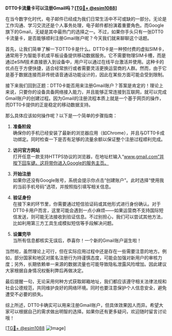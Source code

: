 **DTT0卡流量卡可以注册Gmail吗？[[TG💪+ @esim1088](https://t.me/s/esim1088)]**

在当今数字化时代，电子邮件已经成为我们日常生活中不可或缺的一部分。无论是工作沟通、学习交流还是个人事务处理，电子邮件都扮演着重要角色。而Google旗下的Gmail，无疑是其中最热门的选择之一。不过，如果你手头只有一张DTT0卡流量卡，是否能够顺利注册Gmail账户呢？今天我们就来聊聊这个话题。

首先，让我们简单了解一下DTT0卡是什么。DTT0卡是一种预付费的虚拟SIM卡，通常用于为智能手机或平板设备提供移动数据服务。它不需要物理SIM卡槽，而是通过eSIM技术直接嵌入到设备中，用户可以通过在线平台激活并使用。这种卡的优点在于方便快捷，适合经常旅行或者需要灵活更换运营商的人群。然而，由于它是基于数据连接而非传统语音通话功能设计的，因此在某些方面可能会受到限制。

接下来我们回到正题：DTT0卡能否用来注册Gmail账户？答案是肯定的！理论上来说，只要你的设备具备网络接入能力，并且能够正常连接到互联网，就可以完成Gmail账户的创建过程。因为Gmail的注册流程本质上就是一个基于网页的操作，而DTT0卡提供的正是稳定的移动数据支持。

那么具体应该如何操作呢？以下是一个简单的步骤指南：

1. **准备阶段**  
   确保你的手机已经安装了最新的浏览器应用（如Chrome），并且与DTT0卡成功绑定。同时检查一下是否有足够的流量余额以保证整个注册过程顺利完成。

2. **访问官方网站**  
   打开任意一款支持HTTPS协议的浏览器，在地址栏输入“www.gmail.com”并按下回车键。这将带你进入Google的服务主页。

3. **开始注册**  
   如果你还没有Google账号，系统会提示你点击“创建账户”。此时选择“使用我的当前手机号码”选项，并按照指引填写相关信息。

4. **验证身份**  
   在接下来的环节里，你需要通过短信验证码或其他形式进行身份确认。对于DTT0卡用户而言，这里可能会遇到一点小麻烦——如果运营商不支持国际短信发送，则可能无法接收到验证信息。不过别担心，我们可以尝试其他方法，比如利用第三方工具生成模拟短信等手段解决问题。

5. **设置完毕**  
   当所有信息都核实无误后，恭喜你！一个新的Gmail账户诞生啦！

当然啦，虽然理论上可行，但在实际应用过程中还是存在一些需要注意的地方。例如，部分国家和地区对匿名注册行为持谨慎态度，可能会加强对新用户的审核力度；另外，长期依赖单一来源的数据流量也可能导致隐私泄露风险增加。因此建议大家根据自身情况权衡利弊后再做决定。

最后提醒一句，无论采用何种方式获取邮箱地址，我们都应该遵守相关法律法规和社会公德规范，共同维护良好的网络环境。同时也要注意保护个人信息安全，避免遭受不必要的损失。

综上所述，DTT0卡确实可以用来注册Gmail账户，但具体效果因人而异。希望大家可以根据自己的需求做出明智的选择。如果你还有更多疑问，欢迎随时留言讨论哦！

[[TG💪+ @esim1088](https://t.me/s/esim1088) ![Image](https://i.postimg.cc/4NQfJmqS/Snipaste-2025-05-13-00-14-12.png)]